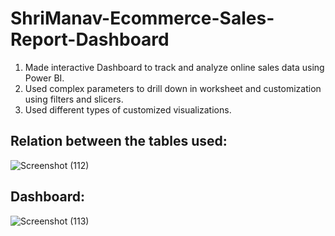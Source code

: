 # ShriManav-Ecommerce-Sales-Report-Dashboard

1. Made interactive Dashboard to track and analyze online sales data using Power BI.
2. Used complex parameters to drill down in worksheet and customization using filters and slicers.
3. Used different types of customized visualizations.

## Relation between the tables used:
![Screenshot (112)](https://github.com/devansh0602/ShriManav-Ecommerce-Sales-Report-Dashboard/assets/110840898/189d615d-d91f-4efe-9453-5e01cb0b806f)

## Dashboard:
![Screenshot (113)](https://github.com/devansh0602/ShriManav-Ecommerce-Sales-Report-Dashboard/assets/110840898/50b4ed55-fca9-4982-8180-76c64c6efc28)
